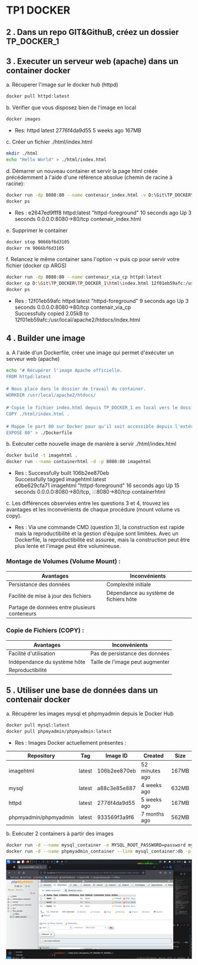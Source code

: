 # TP1 DOCKER

## 2 . Dans un repo GIT&GithuB, créez un dossier TP_DOCKER_1

## 3 . Executer un serveur web (apache) dans un container docker

a. Récuperer l'image sur le docker hub (httpd)

```bash
docker pull httpd:latest
```

b. Vérifier que vous disposez bien de l'image en local

```bash
docker images
```
- Res: httpd        latest    2776f4da9d55   5 weeks ago   167MB

c. Créer un fichier ./html/index.html

```bash
mkdir ./html
echo "Hello World" > ./html/index.html
```

d. Démarrer un nouveau container et servir la page html créée précédemment à l'aide d'une référence absolue (chemin de racine à racine):

```bash
docker run -dp 8080:80 --name contenair_index.html -v D:\Git\TP_DOCKER\TP_DOCKER_1\html\index.html:/usr/local/apache2/htdocs/index.html  httpd:latest
docker ps
```
- Res : e2647ed9fff8   httpd:latest   "httpd-foreground"   10 seconds ago   Up 3 seconds   0.0.0.0:8080->80/tcp   contenair_index.html

e. Supprimer le container

```bash
docker stop 9066bf6d3105
docker rm 9066bf6d3105
```

f. Relancez le même container sans l'option -v puis cp pour servir votre fichier (docker cp ARGS)

```bash
docker run -dp 8080:80 --name contenair_via_cp httpd:latest
docker cp D:\Git\TP_DOCKER\TP_DOCKER_1\html\index.html 12f01eb59afc:/usr/local/apache2/htdocs/index.html
docker ps
```
- Res : 12f01eb59afc   httpd:latest   "httpd-foreground"   9 seconds ago   Up 3 seconds   0.0.0.0:8080->80/tcp   contenair_via_cp <br>
        Successfully copied 2.05kB to 12f01eb59afc:/usr/local/apache2/htdocs/index.html

## 4 . Builder une image

a. A l'aide d'un Dockerfile, créer une image qui permet d'exécuter un serveur web (apache)

```bash
echo "# Récupérer l'image Apache officielle.
FROM httpd:latest

# Nous place dans le dossier de travail du container.
WORKDIR /usr/local/apache2/htdocs/

# Copie le fichier index.html depuis TP_DOCKER_1 en local vers le dossier de travail du container précédemment définie.
COPY ./html/index.html .

# Mappe le port 80 sur Docker pour qu'il soit accessible depuis l'extérieur sur le port de l'hôte.
EXPOSE 80" > ./Dockerfile
```

b. Exécuter cette nouvelle image de manière à servir ./html/index.html

```bash
docker build -t imagehtml .
docker run --name containerhtml -d -p 8080:80 imagehtml
```

- Res : Successfully built 106b2ee870eb <br>
Successfully tagged imagehtml:latest <br>
e0be629cfa71   imagehtml   "httpd-foreground"   16 seconds ago   Up 15 seconds   0.0.0.0:8080->80/tcp, :::8080->80/tcp   containerhtml

c. Les différences observées entre les questions 3 et 4, trouvez les avantages et les inconvénients de chaque procédure (mount volume vs copy).

- Res : Via une commande CMD (question 3), la construction est rapide mais la reproductibilité et la gestion d'équipe sont limitées. Avec un Dockerfile, la reproductibilité est assurée, mais la construction peut être plus lente et l'image peut être volumineuse.

### Montage de Volumes (Volume Mount) :

| **Avantages**                     | **Inconvénients**                             |
|-----------------------------------|-----------------------------------------------|
| Persistance des données           | Complexité initiale                           |
| Facilité de mise à jour des fichiers | Dépendance au système de fichiers hôte       |
| Partage de données entre plusieurs conteneurs |                                           |

### Copie de Fichiers (COPY) :

| **Avantages**                     | **Inconvénients**                             |
|-----------------------------------|-----------------------------------------------|
| Facilité d'utilisation             | Pas de persistance des données               |
| Indépendance du système hôte        | Taille de l'image peut augmenter              |
| Reproductibilité                   |                                               |

## 5 . Utiliser une base de données dans un contenair docker

a. Récupérer les images mysql et phpmyadmin depuis le Docker Hub

```bash
docker pull mysql:latest
docker pull phpmyadmin/phpmyadmin:latest
```

- Res : Images Docker actuellement présentes :

| Repository              | Tag       | Image ID       | Created          | Size  |
|-------------------------|-----------|-----------------|------------------|-------|
| imagehtml               | latest    | 106b2ee870eb   | 52 minutes ago   | 167MB |
| mysql                   | latest    | a88c3e85e887   | 4 weeks ago      | 632MB |
| httpd                   | latest    | 2776f4da9d55   | 5 weeks ago      | 167MB |
| phpmyadmin/phpmyadmin   | latest    | 933569f3a9f6   | 7 months ago     | 562MB |

b. Exécuter 2 containers à partir des images

```bash
docker run -d --name mysql_container -e MYSQL_ROOT_PASSWORD=password mysql:latest
docker run -d --name phpmyadmin_container --link mysql_container:db -p 8080:80 phpmyadmin/phpmyadmin:latest
```

![Res : Pour vérifier que la connexion à la plateforme phpmyadmin est possible, localhost:8080](phpMyAdmin.png)